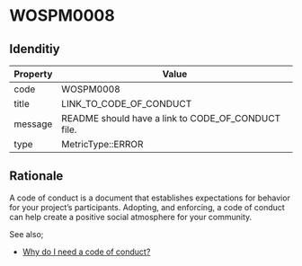# WOSPM0008

## Idenditiy

| Property        | Value           |
| ------------- |-------------|
| code      | WOSPM0008 |
| title      | LINK_TO_CODE_OF_CONDUCT      |
| message | README should have a link to CODE_OF_CONDUCT file.     |
| type | MetricType::ERROR      |

## Rationale

A code of conduct is a document that establishes expectations for behavior for your project’s participants. Adopting, and enforcing, a code of conduct can help create a positive social atmosphere for your community.

See also;

- [Why do I need a code of conduct?](https://opensource.guide/code-of-conduct/#why-do-i-need-a-code-of-conduct)
